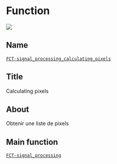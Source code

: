 # Function
![](viewme.jpg)

## Name
[`FCT-signal_processing_calculating_pixels`]()

## Title
Calculating pixels

## About
Obtenir une liste de pixels

## Main function
[`FCT-signal_processing`](../FCT-signal_processing)
